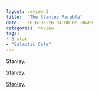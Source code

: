 ```yaml
---
layout: review-3
title:  "The Stanley Parable"
date:   2016-08-26 04:00:00 -0400
categories: review
tags: 
- 3-star
- "Galactic Cafe"
---
```


Stanley.

Stanley.

<a href="https://www.youtube.com/watch?v=AZ-IcS7mRSk"> Stanley. </a>
<!-- Hm, seems to work -->